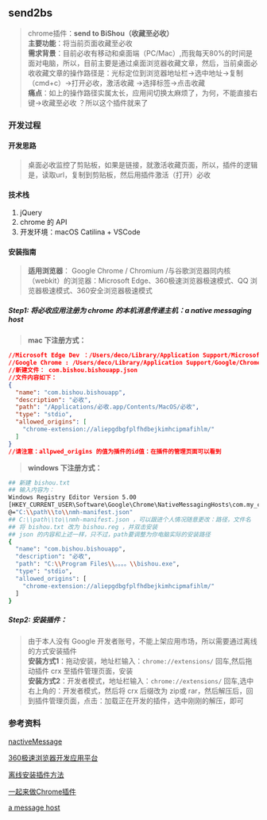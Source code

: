 ## send2bs

>chrome插件：**send to BiShou（收藏至必收）**    
>**主要功能**：将当前页面收藏至必收   
>**需求背景**：目前必收有移动和桌面端（PC/Mac）,而我每天80%的时间是面对电脑，所以，目前主要是通过桌面浏览器收藏文章，然后，当前桌面必收收藏文章的操作路径是：光标定位到浏览器地址栏->选中地址->复制（cmd+c）->打开必收，激活收藏 ->选择标签->点击收藏   
>**痛点**：如上的操作路径实属太长，应用间切换太麻烦了，为何，不能直接右键->收藏至必收 ？所以这个插件就来了

### 开发过程

#### 开发思路

>桌面必收监控了剪贴板，如果是链接，就激活收藏页面，所以，插件的逻辑是，读取url，复制到剪贴板，然后用插件激活（打开）必收

#### 技术栈

1. jQuery
2. chrome 的 API
3. 开发环境：macOS Catilina + VSCode

#### 安装指南

> **适用浏览器**： Google Chrome / Chromium /与谷歌浏览器同内核（webkit）的浏览器：Microsoft Edge、360极速浏览器极速模式、QQ 浏览器极速模式、360安全浏览器极速模式

##### Step1: 将必收应用注册为 chrome 的本机消息传递主机：a native messaging host

> **mac 下注册方式：**
```json
//Microsoft Edge Dev ：/Users/deco/Library/Application Support/Microsoft Edge Dev/NativeMessagingHosts
//Google Chrome : /Users/deco/Library/Application Support/Google/Chrome/NativeMessagingHosts
//新建文件： com.bishou.bishouapp.json
//文件内容如下：
{
  "name": "com.bishou.bishouapp",
  "description": "必收",
  "path": "/Applications/必收.app/Contents/MacOS/必收",
  "type": "stdio",
  "allowed_origins": [
    "chrome-extension://aliepgdbgfplfhdbejkimhcipmafihlm/"
  ]
}
//请注意：allpwed_origins 的值为插件的id值：在插件的管理页面可以看到
```

> **windows 下注册方式：**

```bash
## 新建 bishou.txt
## 输入内容为：
Windows Registry Editor Version 5.00
[HKEY_CURRENT_USER\Software\Google\Chrome\NativeMessagingHosts\com.my_company.my_application]
@="C:\\path\\to\\nmh-manifest.json"
## C:\\path\\to\\nmh-manifest.json ，可以跟进个人情况随意更改：路径，文件名
## 将 bishou.txt 改为 bishou.reg ，并双击安装
## json 的内容和上述一样，只不过，path要调整为你电脑实际的安装路径
{
  "name": "com.bishou.bishouapp",
  "description": "必收",
  "path": "C:\\Program Files\\。。。。\\bishou.exe",
  "type": "stdio",
  "allowed_origins": [
    "chrome-extension://aliepgdbgfplfhdbejkimhcipmafihlm/"
  ]
}
```


##### Step2: 安装插件：   
> 由于本人没有 Google 开发者账号，不能上架应用市场，所以需要通过离线的方式安装插件   
> **安装方式1**：拖动安装，地址栏输入：`chrome://extensions/`  回车,然后拖动插件 crx 至插件管理页面，安装   
> **安装方式2**：开发者模式，地址栏输入：`chrome://extensions/`  回车,选中右上角的：开发者模式，然后将 crx 后缀改为 zip或 rar，然后解压后，回到插件管理页面，点击：加载正在开发的插件，选中刚刚的解压，即可

### 参考资料

[nactiveMessage](https://developer.chrome.com/extensions/nativeMessaging)

[360极速浏览器开发应用平台](http://open.chrome.360.cn/extension_dev/messaging.html)

[离线安装插件方法](https://www.jianshu.com/p/b1426e8ea3ed)

[一起来做Chrome插件](http://www.colorgamer.com/index.php/12.html)

[a message host](https://blog.csdn.net/yk_ang_ang/article/details/89182277)